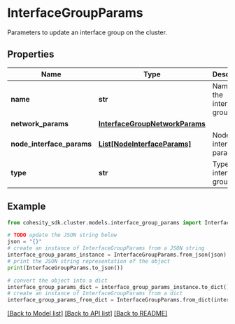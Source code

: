 # InterfaceGroupParams

Parameters to update an interface group on the cluster.

## Properties

Name | Type | Description | Notes
------------ | ------------- | ------------- | -------------
**name** | **str** | Name of the interface group. | 
**network_params** | [**InterfaceGroupNetworkParams**](InterfaceGroupNetworkParams.md) |  | [optional] 
**node_interface_params** | [**List[NodeInterfaceParams]**](NodeInterfaceParams.md) | Node and interface parameters. | 
**type** | **str** | Type of the interface group. | 

## Example

```python
from cohesity_sdk.cluster.models.interface_group_params import InterfaceGroupParams

# TODO update the JSON string below
json = "{}"
# create an instance of InterfaceGroupParams from a JSON string
interface_group_params_instance = InterfaceGroupParams.from_json(json)
# print the JSON string representation of the object
print(InterfaceGroupParams.to_json())

# convert the object into a dict
interface_group_params_dict = interface_group_params_instance.to_dict()
# create an instance of InterfaceGroupParams from a dict
interface_group_params_from_dict = InterfaceGroupParams.from_dict(interface_group_params_dict)
```
[[Back to Model list]](../README.md#documentation-for-models) [[Back to API list]](../README.md#documentation-for-api-endpoints) [[Back to README]](../README.md)


